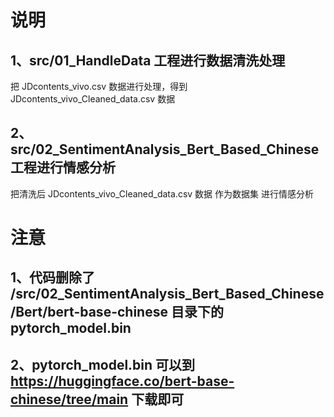 # 说明

## 1、src/01_HandleData 工程进行数据清洗处理
把 JDcontents_vivo.csv 数据进行处理，得到 JDcontents_vivo_Cleaned_data.csv 数据

## 2、src/02_SentimentAnalysis_Bert_Based_Chinese 工程进行情感分析
把清洗后 JDcontents_vivo_Cleaned_data.csv 数据 作为数据集 进行情感分析


# 注意

## 1、代码删除了 /src/02_SentimentAnalysis_Bert_Based_Chinese/Bert/bert-base-chinese 目录下的  pytorch_model.bin
## 2、pytorch_model.bin 可以到 https://huggingface.co/bert-base-chinese/tree/main 下载即可
